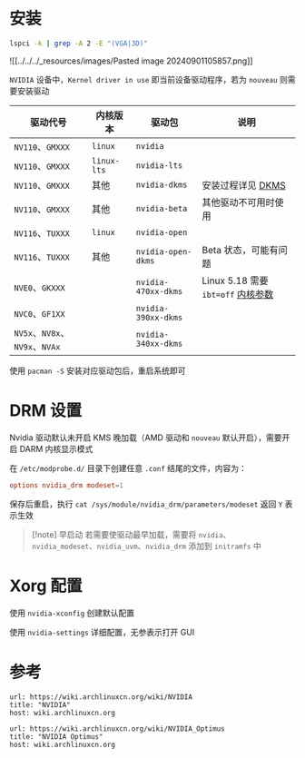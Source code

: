 # 安装

```bash
lspci -k | grep -A 2 -E "(VGA|3D)"
```

![[../../../_resources/images/Pasted image 20240901105857.png]]

`NVIDIA` 设备中，`Kernel driver in use` 即当前设备驱动程序，若为  `nouveau` 则需要安装驱动

| 驱动代号                        | 内核版本        | 驱动包                 | 说明                                                                                                     |
| --------------------------- | ----------- | ------------------- | ------------------------------------------------------------------------------------------------------ |
| `NV110`、`GMXXX`             | `linux`     | `nvidia`            |                                                                                                        |
| `NV110`、`GMXXX`             | `linux-lts` | `nvidia-lts`        |                                                                                                        |
| `NV110`、`GMXXX`             | 其他          | `nvidia-dkms`       | 安装过程详见 [DKMS](https://wiki.archlinuxcn.org/wiki/DKMS#%E5%AE%89%E8%A3%85)                               |
| `NV110`、`GMXXX`             | 其他          | `nvidia-beta`       | 其他驱动不可用时使用                                                                                             |
| `NV116`、`TUXXX`             | `linux`     | `nvidia-open`       |                                                                                                        |
| `NV116`、`TUXXX`             | 其他          | `nvidia-open-dkms`  | Beta 状态，可能有问题                                                                                          |
| `NVE0`、`GKXXX`              |             | `nvidia-470xx-dkms` | Linux 5.18 需要 `ibt=off` [内核参数](https://wiki.archlinuxcn.org/wiki/%E5%86%85%E6%A0%B8%E5%8F%82%E6%95%B0) |
| `NVC0`、`GF1XX`              |             | `nvidia-390xx-dkms` |                                                                                                        |
| `NV5x`、`NV8x`、`NV9x`、`NVAx` |             | `nvidia-340xx-dkms` |                                                                                                        |

使用 `pacman -S` 安装对应驱动包后，重启系统即可

# DRM 设置

Nvidia 驱动默认未开启 KMS 晚加载（AMD 驱动和 `nouveau` 默认开启），需要开启 DARM 内核显示模式

在 `/etc/modprobe.d/` 目录下创建任意 `.conf` 结尾的文件，内容为：

```conf
options nvidia_drm modeset=1
```

保存后重启，执行 `cat /sys/module/nvidia_drm/parameters/modeset` 返回 `Y` 表示生效

> [!note] 早启动
> 若需要使驱动最早加载，需要将 `nvidia`、`nvidia_modeset`、`nvidia_uvm`、`nvidia_drm` 添加到 `initramfs` 中

# Xorg 配置

使用 `nvidia-xconfig` 创建默认配置

使用 `nvidia-settings` 详细配置，无参表示打开 GUI

# 参考 

```cardlink
url: https://wiki.archlinuxcn.org/wiki/NVIDIA
title: "NVIDIA"
host: wiki.archlinuxcn.org
```

```cardlink
url: https://wiki.archlinuxcn.org/wiki/NVIDIA_Optimus
title: "NVIDIA Optimus"
host: wiki.archlinuxcn.org
```
